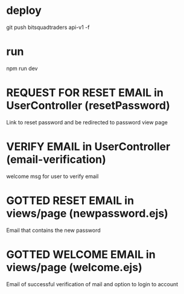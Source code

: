 # deploy
git push bitsquadtraders api-v1 -f

# run
npm run dev

# REQUEST FOR RESET EMAIL in UserController (resetPassword)

Link to reset password and be redirected to password view page

# VERIFY EMAIL in UserController (email-verification)

welcome msg for user to verify email

# GOTTED RESET EMAIL in views/page (newpassword.ejs)

Email that contains the new password

# GOTTED WELCOME EMAIL in views/page (welcome.ejs)

Email of successful verification of mail and option to login to account